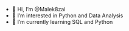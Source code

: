 - 👋 Hi, I’m @Malek8zai
- 👀 I’m interested in Python and Data Analysis
- 🌱 I’m currently learning SQL and Python


<!---
Malek8zai/Malek8zai is a ✨ special ✨ repository because its `README.md` (this file) appears on your GitHub profile.
You can click the Preview link to take a look at your changes.
--->
